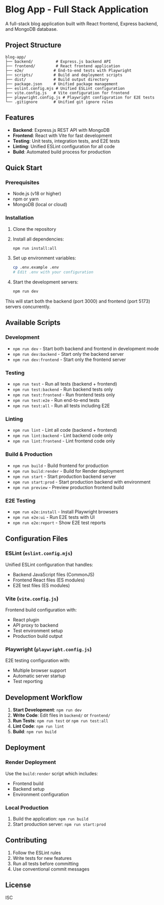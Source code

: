 # Blog App - Full Stack Application

A full-stack blog application built with React frontend, Express backend, and MongoDB database.

## Project Structure

```
blog-app/
├── backend/          # Express.js backend API
├── frontend/         # React frontend application
├── e2e/             # End-to-end tests with Playwright
├── scripts/         # Build and deployment scripts
├── dist/            # Build output directory
├── package.json     # Unified package management
├── eslint.config.mjs # Unified ESLint configuration
├── vite.config.js   # Vite configuration for frontend
├── playwright.config.js # Playwright configuration for E2E tests
└── .gitignore       # Unified git ignore rules
```

## Features

- **Backend**: Express.js REST API with MongoDB
- **Frontend**: React with Vite for fast development
- **Testing**: Unit tests, integration tests, and E2E tests
- **Linting**: Unified ESLint configuration for all code
- **Build**: Automated build process for production

## Quick Start

### Prerequisites

- Node.js (v18 or higher)
- npm or yarn
- MongoDB (local or cloud)

### Installation

1. Clone the repository
2. Install all dependencies:

   ```bash
   npm run install:all
   ```

3. Set up environment variables:

   ```bash
   cp .env.example .env
   # Edit .env with your configuration
   ```

4. Start the development servers:
   ```bash
   npm run dev
   ```

This will start both the backend (port 3000) and frontend (port 5173) servers concurrently.

## Available Scripts

### Development

- `npm run dev` - Start both backend and frontend in development mode
- `npm run dev:backend` - Start only the backend server
- `npm run dev:frontend` - Start only the frontend server

### Testing

- `npm run test` - Run all tests (backend + frontend)
- `npm run test:backend` - Run backend tests only
- `npm run test:frontend` - Run frontend tests only
- `npm run test:e2e` - Run end-to-end tests
- `npm run test:all` - Run all tests including E2E

### Linting

- `npm run lint` - Lint all code (backend + frontend)
- `npm run lint:backend` - Lint backend code only
- `npm run lint:frontend` - Lint frontend code only

### Build & Production

- `npm run build` - Build frontend for production
- `npm run build:render` - Build for Render deployment
- `npm run start` - Start production backend server
- `npm run start:prod` - Start production backend with environment
- `npm run preview` - Preview production frontend build

### E2E Testing

- `npm run e2e:install` - Install Playwright browsers
- `npm run e2e:ui` - Run E2E tests with UI
- `npm run e2e:report` - Show E2E test reports

## Configuration Files

### ESLint (`eslint.config.mjs`)

Unified ESLint configuration that handles:

- Backend JavaScript files (CommonJS)
- Frontend React files (ES modules)
- E2E test files (ES modules)

### Vite (`vite.config.js`)

Frontend build configuration with:

- React plugin
- API proxy to backend
- Test environment setup
- Production build output

### Playwright (`playwright.config.js`)

E2E testing configuration with:

- Multiple browser support
- Automatic server startup
- Test reporting

## Development Workflow

1. **Start Development**: `npm run dev`
2. **Write Code**: Edit files in `backend/` or `frontend/`
3. **Run Tests**: `npm run test` or `npm run test:all`
4. **Lint Code**: `npm run lint`
5. **Build**: `npm run build`

## Deployment

### Render Deployment

Use the `build:render` script which includes:

- Frontend build
- Backend setup
- Environment configuration

### Local Production

1. Build the application: `npm run build`
2. Start production server: `npm run start:prod`

## Contributing

1. Follow the ESLint rules
2. Write tests for new features
3. Run all tests before committing
4. Use conventional commit messages

## License

ISC
